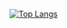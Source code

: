 [![Top Langs](https://github-readme-stats.vercel.app/api/top-langs/?username=Hattyoriiiiiii&layout=compact)](https://github.com/anuraghazra/github-readme-stats)


<!--
**Hattyoriiiiiii/Hattyoriiiiiii** is a ✨ _special_ ✨ repository because its `README.md` (this file) appears on your GitHub profile.

Here are some ideas to get you started:

- 🔭 I’m currently working on ...
- 🌱 I’m currently learning ...
- 👯 I’m looking to collaborate on ...
- 🤔 I’m looking for help with ...
- 💬 Ask me about ...
- 📫 How to reach me: ...
- 😄 Pronouns: ...
- ⚡ Fun fact: ...
-->
